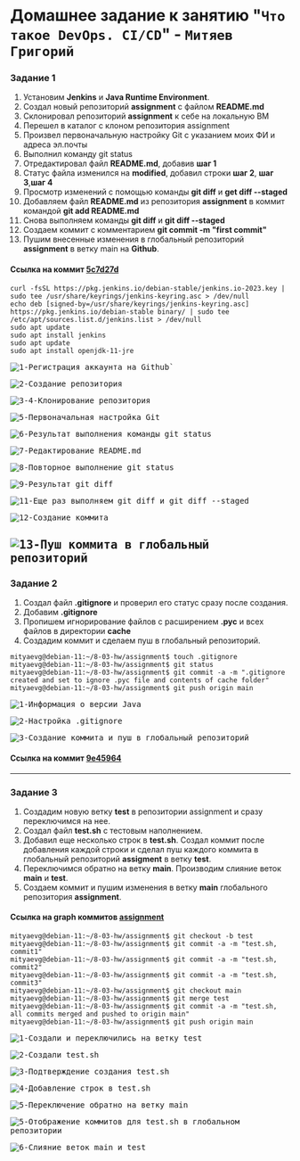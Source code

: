 # Домашнее задание к занятию "`Что такое DevOps. СI/СD`" - `Митяев Григорий`

### Задание 1

1. Установим **Jenkins** и **Java Runtime Environment**.
2. Создал новый репозиторий **assignment** c файлом **README.md**
3. Склонировал репозиторий **assignment** к себе на локальную ВМ
4. Перешел в каталог с клоном репозитория assignment
5. Произвел первоначальную настройку Git с указанием моих ФИ и адреса эл.почты
6. Выполнил команду git status
7. Отредактировал файл **README.md**, добавив **шаг 1**
8. Cтатус файла изменился на **modified**, добавил строки **шаг 2**, **шаг 3**,**шаг 4**
9. Просмотр изменений с помощью команды **git diff** и **get diff --staged**
10. Добавляем файл **README.md** из репозитория **assignment** в коммит командой **git add README.md**
11. Снова выполняем команды **git diff** и **git diff --staged**
12. Создаем коммит с комментарием **git commit -m "first commit"**
13. Пушим внесенные изменения в глобальный репозиторий **assignment** в ветку main на **Github**. 

#### Ссылка на коммит [**5c7d27d**](https://github.com/mityaevg/assignment/commit/5c7d27dfaa00fbf02e29cced5a6ab5a5c060df27) 

```
curl -fsSL https://pkg.jenkins.io/debian-stable/jenkins.io-2023.key | sudo tee /usr/share/keyrings/jenkins-keyring.asc > /dev/null
echo deb [signed-by=/usr/share/keyrings/jenkins-keyring.asc] https://pkg.jenkins.io/debian-stable binary/ | sudo tee /etc/apt/sources.list.d/jenkins.list > /dev/null
sudo apt update
sudo apt install jenkins
sudo apt update
sudo apt install openjdk-11-jre

```
<kbd>![1-Регистрация аккаунта на Github](img/github_profile_overview.png)`</kbd>

<kbd>![2-Создание репозитория](img/repo_assignment1_creation.png)</kbd>

<kbd>![3-4-Клонирование репозитория](img/assignment1_repo_clone.png)</kbd>

<kbd>![5-Первоначальная настройка Git](img/itinitial_repo_assignment1_config.png)</kbd>

<kbd>![6-Результат выполнения команды git status](img/git_status_beginning.png)</kbd>

<kbd>![7-Редактирование README.md](img/README.md_step1_added.png)</kbd>

<kbd>![8-Повторное выполнение git status](img/git_status_modified.png)</kbd>

<kbd>![9-Результат git diff](img/git_diff_staged.png)</kbd>

<kbd>![11-Еще раз выполняем git diff и git diff --staged](img/git_diff_staged_end.png)</kbd>

<kbd>![12-Создание коммита](img/first_commit_created.png)</kbd>

<kbd>![13-Пуш коммита в глобальный репозиторий](img/git_push_origin_main.png)
---

### Задание 2

1. Создал файл **.gitignore** и проверил его статус сразу после создания.
2. Добавим **.gitignore** 
3. Пропишем игнорирование файлов с расширением **.pyc** и всех файлов в директории **cache**
4. Создадим коммит и сделаем пуш в глобальный репозиторий.

```
mityaevg@debian-11:~/8-03-hw/assignment$ touch .gitignore
mityaevg@debian-11:~/8-03-hw/assignment$ git status
mityaevg@debian-11:~/8-03-hw/assignment$ git commit -a -m ".gitignore created and set to ignore .pyc file and contents of cache folder"
mityaevg@debian-11:~/8-03-hw/assignment$ git push origin main

```

<kbd>![1-Информация о версии Java](img/8_02_1_java_version.png)</kbd>

<kbd>![2-Настройка .gitignore](img/2_03_gitignore_config.png)</kbd>

<kbd>![3-Создание коммита и пуш в глобальный репозиторий](img/2_03_commit_created_pushed.png)

#### Ссылка на коммит [**9e45964**](https://github.com/mityaevg/assignment/commit/9e45964aaecebf3d3e6b6d51c35aa954a682bf41)

---

### Задание 3

1. Создадим новую ветку **test** в репозитории assignment и сразу переключимся на нее.
2. Создал файл **test.sh** c тестовым наполнением.
3. Добавил еще несколько строк в **test.sh**. Создал коммит после добавления каждой строки и сделал пуш 
   каждого коммита в глобальный репозиторий **assigment** в ветку **test**.
4. Переключимся обратно на ветку **main**. Производим слияние веток **main** и **test**.
5. Создаем коммит и пушим изменения в ветку **main** глобального репозитория **assignment**. 

#### Ссылка на graph коммитов [**assignment**](https://github.com/mityaevg/assignment/network)

```
mityaevg@debian-11:~/8-03-hw/assignment$ git checkout -b test
mityaevg@debian-11:~/8-03-hw/assignment$ git commit -a -m "test.sh, commit1"
mityaevg@debian-11:~/8-03-hw/assignment$ git commit -a -m "test.sh, commit2"
mityaevg@debian-11:~/8-03-hw/assignment$ git commit -a -m "test.sh, commit3"
mityaevg@debian-11:~/8-03-hw/assignment$ git checkout main
mityaevg@debian-11:~/8-03-hw/assignment$ git merge test
mityaevg@debian-11:~/8-03-hw/assignment$ git commit -a -m "test.sh, all commits merged and pushed to origin main"
mityaevg@debian-11:~/8-03-hw/assignment$ git push origin main

```

<kbd>![1-Создали и переключились на ветку test](img/3_01_test_branch_created.png)</kbd>

<kbd>![2-Создали test.sh](img/3_02_test.sh_created.png)</kbd>

<kbd>![3-Подтверждение создания test.sh](img/3_02_test.sh_created_1.png)</kbd>

<kbd>![4-Добавление строк в test.sh](img/3_03_test.sh_updated.png)</kbd>

<kbd>![5-Переключение обратно на ветку main](img/3_05_switching_back_to_main_branch.png)</kbd>

<kbd>![5-Отображение коммитов для test.sh в глобальном репозитории](img/3_04_test.sh_global_test_commits.png)</kbd>

<kbd>![6-Слияние веток main и test](img/3_06_merging_main_with_test.png)</kbd>
